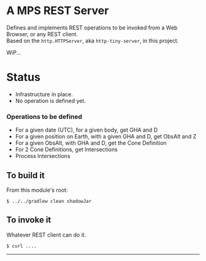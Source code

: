 # A MPS REST Server

Defines and implements REST operations to be invoked from a Web Browser, or any REST client.  
Based on the `http.HTTPServer`, aka `http-tiny-server`, in this project.  

WiP...  

# Status
- Infrastructure in place. 
- No operation is defined yet.

### Operations to be defined
- For a given date (UTC), for a given body, get GHA and D
- For a given position on Earth, with a given GHA and D, get ObsAlt and Z
- For a given ObsAlt, with GHA and D, get the Cone Definition
- For 2 Cone Definitions, get Intersections
- Process Intersections

## To build it
From this module's root:
```
$ ../../gradlew clean shadowJar
```

## To invoke it
Whatever REST client can do it.
```
$ curl ....
```


---
